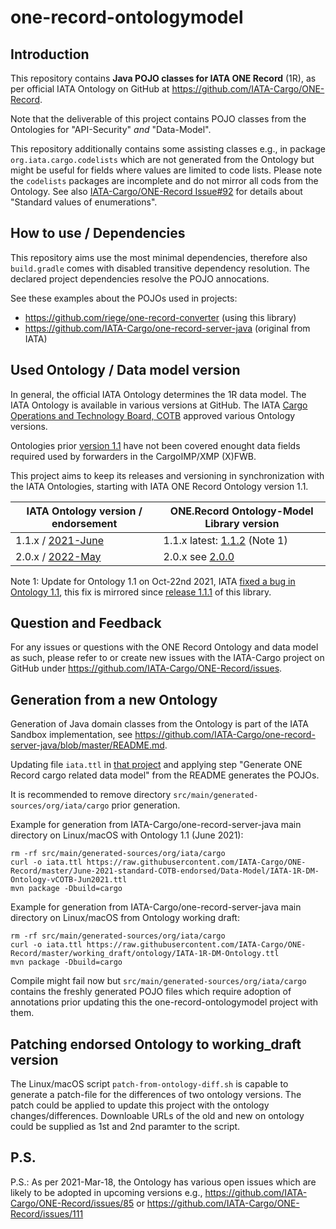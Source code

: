 # one-record-ontologymodel

## Introduction

This repository contains **Java POJO classes for IATA ONE Record** (1R), as per
official IATA Ontology on GitHub at https://github.com/IATA-Cargo/ONE-Record.

Note that the deliverable of this project contains POJO classes from the
Ontologies for "API-Security" _and_ "Data-Model".

This repository additionally contains some assisting classes e.g.,
in package `org.iata.cargo.codelists` which are not generated from the
Ontology but might be useful for fields where values are limited to code
lists. Please note the `codelists` packages are incomplete and do not
mirror all cods from the Ontology.
See also [IATA-Cargo/ONE-Record Issue#92](https://github.com/IATA-Cargo/ONE-Record/issues/92) for details about
"Standard values of enumerations".

## How to use / Dependencies

This repository aims use the most minimal dependencies, therefore also `build.gradle`
comes with disabled transitive dependency resolution. The declared project
dependencies resolve the POJO annocations.

See these examples about the POJOs used in projects:

* https://github.com/riege/one-record-converter (using this library)
* https://github.com/IATA-Cargo/one-record-server-java (original from IATA)

## Used Ontology / Data model version

In general, the official IATA Ontology determines the 1R data model.  The IATA Ontology is available in various versions at GitHub.
The IATA [Cargo Operations and Technology Board, COTB](https://www.iata.org/en/programs/workgroups/cotb)
approved various Ontology versions.

Ontologies prior [version 1.1](https://github.com/IATA-Cargo/ONE-Record/tree/master/June-2021-standard-COTB-endorsed)
have not been covered enought data fields required used by forwarders in the CargoIMP/XMP (X)FWB.

This project aims to keep its releases and versioning in synchronization with the IATA Ontologies, starting with IATA ONE Record Ontology version 1.1.

| IATA Ontology version / endorsement                                                                      | ONE.Record Ontology-Model Library version                |
|----------------------------------------------------------------------------------------------------------|----------------------------------------------------------|
| 1.1.x / [2021-June](https://github.com/IATA-Cargo/ONE-Record/tree/master/June-2021-standard-COTB-endorsed) | 1.1.x latest: [1.1.2](../../releases/tag/1.1.2) (Note 1) |
| 2.0.x / [2022-May](https://github.com/IATA-Cargo/ONE-Record/tree/master/May-2022-standard-forCOTBendorsement) | 2.0.x see [2.0.0](../../releases/tag/2.0.0)              |

Note 1: Update for Ontology 1.1 on Oct-22nd 2021, IATA [fixed a bug in Ontology 1.1](https://github.com/IATA-Cargo/ONE-Record/tree/master/June-2021-standard-COTB-endorsed),
this fix is mirrored since [release 1.1.1](../../releases/tag/1.1.1) of this library.

## Question and Feedback

For any issues or questions with the ONE Record Ontology and data model as such,
please refer to or create new issues with the IATA-Cargo project on GitHub under
https://github.com/IATA-Cargo/ONE-Record/issues.

## Generation from a new Ontology

Generation of Java domain classes from the Ontology is part of the IATA Sandbox implementation, see https://github.com/IATA-Cargo/one-record-server-java/blob/master/README.md.

Updating file `iata.ttl` in [that project](https://github.com/IATA-Cargo/one-record-server-java) and applying step "Generate ONE Record cargo related data model" from the README generates the POJOs.

It is recommended to remove directory `src/main/generated-sources/org/iata/cargo` prior generation.

Example for generation from IATA-Cargo/one-record-server-java main directory on Linux/macOS with Ontology 1.1 (June 2021):

    rm -rf src/main/generated-sources/org/iata/cargo
    curl -o iata.ttl https://raw.githubusercontent.com/IATA-Cargo/ONE-Record/master/June-2021-standard-COTB-endorsed/Data-Model/IATA-1R-DM-Ontology-vCOTB-Jun2021.ttl
    mvn package -Dbuild=cargo

Example for generation from IATA-Cargo/one-record-server-java main directory on Linux/macOS from Ontology working draft:

    rm -rf src/main/generated-sources/org/iata/cargo
    curl -o iata.ttl https://raw.githubusercontent.com/IATA-Cargo/ONE-Record/master/working_draft/ontology/IATA-1R-DM-Ontology.ttl
    mvn package -Dbuild=cargo

Compile might fail now but ```src/main/generated-sources/org/iata/cargo``` contains the freshly generated POJO files which require adoption of annotations
prior updating this the one-record-ontologymodel project with them.

## Patching endorsed Ontology to working_draft version

The Linux/macOS script `patch-from-ontology-diff.sh` is capable to
generate a patch-file for the differences of two ontology versions.
The patch could be applied to update this project with the ontology changes/differences.
Downloable URLs of the old and new on ontology could be supplied as 1st and 2nd paramter to the script.

## P.S.
P.S.: As per 2021-Mar-18, the Ontology has various open issues which are likely to be adopted in upcoming versions e.g., https://github.com/IATA-Cargo/ONE-Record/issues/85 or https://github.com/IATA-Cargo/ONE-Record/issues/111
